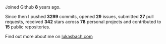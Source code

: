 Joined Github **8** years ago.

Since then I pushed **3299** commits, opened **29** issues, submitted **27** pull requests, received **342** stars across **78** personal projects and contributed to **15** public repositories.

Find out more about me on [lukasbach.com](https://lukasbach.com)
